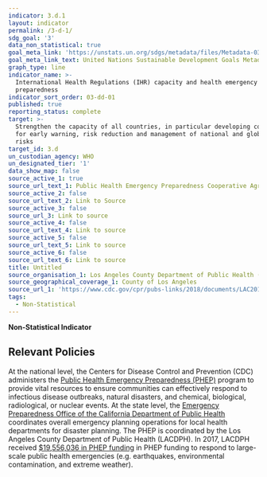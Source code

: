```yaml
---
indicator: 3.d.1
layout: indicator
permalink: /3-d-1/
sdg_goal: '3'
data_non_statistical: true
goal_meta_link: 'https://unstats.un.org/sdgs/metadata/files/Metadata-03-0D-01.pdf'
goal_meta_link_text: United Nations Sustainable Development Goals Metadata (pdf 865kB)
graph_type: line
indicator_name: >-
  International Health Regulations (IHR) capacity and health emergency
  preparedness
indicator_sort_order: 03-dd-01
published: true
reporting_status: complete
target: >-
  Strengthen the capacity of all countries, in particular developing countries,
  for early warning, risk reduction and management of national and global health
  risks
target_id: 3.d
un_custodian_agency: WHO
un_designated_tier: '1'
data_show_map: false
source_active_1: true
source_url_text_1: Public Health Emergency Preparedness Cooperative Agreement (PHEP) Program
source_active_2: false
source_url_text_2: Link to Source
source_active_3: false
source_url_3: Link to source
source_active_4: false
source_url_text_4: Link to source
source_active_5: false
source_url_text_5: Link to source
source_active_6: false
source_url_text_6: Link to source
title: Untitled
source_organisation_1: Los Angeles County Department of Public Health (DPH)
source_geographical_coverage_1: County of Los Angeles
source_url_1: 'https://www.cdc.gov/cpr/pubs-links/2018/documents/LAC2018.pdf'
tags:
  - Non-Statistical
---
```

**Non-Statistical Indicator**

## Relevant Policies

At the national level, the Centers for Disease Control and Prevention (CDC) administers the [Public Health Emergency Preparedness (PHEP)](https://www.cdc.gov/cpr/whatwedo/phep.htm) program to provide vital resources to ensure communities can effectively respond to infectious disease outbreaks, natural disasters, and chemical, biological, radiological, or nuclear events. At the state level, the [Emergency Preparedness Office of the California Department of Public Health](https://www.cdph.ca.gov/Programs/EPO/Pages/Program-Landing1.aspx) coordinates overall emergency planning operations for local health departments for disaster planning. The PHEP is coordinated by the Los Angeles County Department of Public Health (LACDPH). In 2017, LACDPH received [$19,556,036 in PHEP funding](https://www.cdc.gov/cpr/pubs-links/2018/documents/LAC2018.pdf) in PHEP funding to respond to large-scale public health emergencies (e.g. earthquakes, environmental contamination, and extreme weather).
